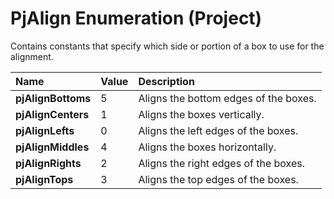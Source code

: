 
# PjAlign Enumeration (Project)

Contains constants that specify which side or portion of a box to use for the alignment.



|**Name**|**Value**|**Description**|
|:-----|:-----|:-----|
|**pjAlignBottoms**|5|Aligns the bottom edges of the boxes.|
|**pjAlignCenters**|1|Aligns the boxes vertically.|
|**pjAlignLefts**|0|Aligns the left edges of the boxes.|
|**pjAlignMiddles**|4|Aligns the boxes horizontally.|
|**pjAlignRights**|2|Aligns the right edges of the boxes.|
|**pjAlignTops**|3|Aligns the top edges of the boxes.|
